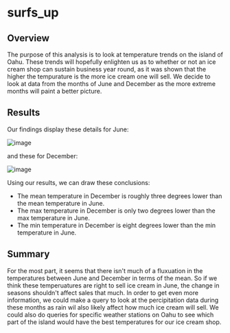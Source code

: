 # surfs_up

## Overview

The purpose of this analysis is to look at temperature trends on the island of Oahu. These trends will hopefully enlighten us as to whether or not an ice cream shop can sustain business year round, as it was shown that the higher the tempurature is the more ice cream one will sell. We decide to look at data from the months of June and December as the more extreme months will paint a better picture.

## Results

Our findings display these details for June:

![image](https://user-images.githubusercontent.com/98666269/162597063-4b5f7fb3-a64a-4552-8b16-a840aab27264.png)

and these for December:

![image](https://user-images.githubusercontent.com/98666269/162597071-deb47a64-d12f-44f3-ad86-be49ddf51061.png)

Using our results, we can draw these conclusions:

- The mean temperature in December is roughly three degrees lower than the mean temperature in June.
- The max temperature in December is only two degrees lower than the max temperature in June.
- The min temperature in December is eight degrees lower than the min temperature in June. 

## Summary

For the most part, it seems that there isn't much of a fluxuation in the temperatures between June and December in terms of the mean. So if we think these temperuatures are right to sell ice cream in June, the change in seasons shouldn't affect sales that much. In order to get even more information, we could make a query to look at the percipitation data during these months as rain wil also likely affect how much ice cream will sell. We could also do queries for specific weather stations on Oahu to see which part of the island would have the best temperatures for our ice cream shop.
